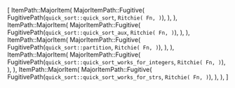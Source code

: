 [
    ItemPath::MajorItem(
        MajorItemPath::Fugitive(
            FugitivePath(`quick_sort::quick_sort`, `Ritchie(
                Fn,
            )`),
        ),
    ),
    ItemPath::MajorItem(
        MajorItemPath::Fugitive(
            FugitivePath(`quick_sort::quick_sort_aux`, `Ritchie(
                Fn,
            )`),
        ),
    ),
    ItemPath::MajorItem(
        MajorItemPath::Fugitive(
            FugitivePath(`quick_sort::partition`, `Ritchie(
                Fn,
            )`),
        ),
    ),
    ItemPath::MajorItem(
        MajorItemPath::Fugitive(
            FugitivePath(`quick_sort::quick_sort_works_for_integers`, `Ritchie(
                Fn,
            )`),
        ),
    ),
    ItemPath::MajorItem(
        MajorItemPath::Fugitive(
            FugitivePath(`quick_sort::quick_sort_works_for_strs`, `Ritchie(
                Fn,
            )`),
        ),
    ),
]